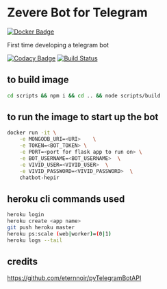 # Zevere Bot for Telegram

[![Docker Badge]](https://hub.docker.com/r/zevere/chatbot-hepir)

First time developing a telegram bot

[![Codacy Badge](https://api.codacy.com/project/badge/Grade/0571788a6ff2473081bab5d72e4c1172)](https://www.codacy.com/app/Zevere/Chatbot-HepiR?utm_source=github.com&amp;utm_medium=referral&amp;utm_content=Zevere/Chatbot-HepiR&amp;utm_campaign=Badge_Grade)
[![Build Status](https://travis-ci.org/Zevere/Chatbot-HepiR.svg?branch=master)](https://travis-ci.org/Zevere/Chatbot-HepiR)
## to build image

```sh
cd scripts && npm i && cd .. && node scripts/build
```

## to run the image to start up the bot

```sh
docker run -it \
	-e MONGODB_URI=<URI>	\
	-e TOKEN=<BOT_TOKEN> \
	-e PORT=<port for flask app to run on> \
	-e BOT_USERNAME=<BOT_USERNAME>	\
	-e VIVID_USER=<VIVID_USER>	\
	-e VIVID_PASSWORD=<VIVID_PASSWORD>	\
	chatbot-hepir
```

## heroku cli commands used

```sh
heroku login
heroku create <app name>
git push heroku master
heroku ps:scale (web|worker)=(0|1)
heroku logs --tail
```

## credits
https://github.com/eternnoir/pyTelegramBotAPI

[Docker Badge]: https://img.shields.io/docker/pulls/zevere/chatbot-hepir.svg
